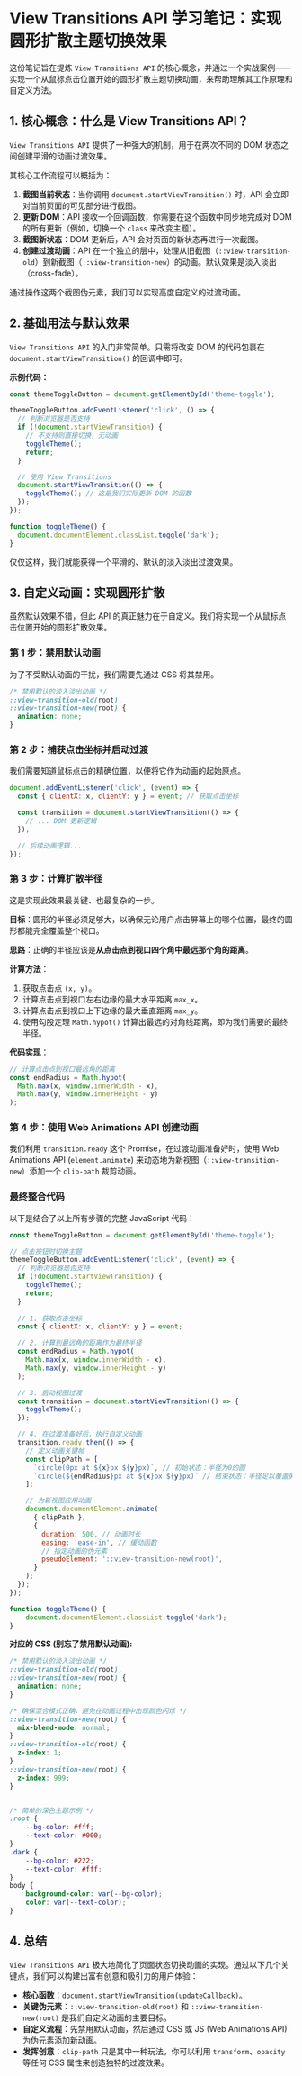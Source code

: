 # View Transitions API 学习笔记：实现圆形扩散主题切换效果

这份笔记旨在提炼 `View Transitions API` 的核心概念，并通过一个实战案例——实现一个从鼠标点击位置开始的圆形扩散主题切换动画，来帮助理解其工作原理和自定义方法。

## 1. 核心概念：什么是 View Transitions API？

`View Transitions API` 提供了一种强大的机制，用于在两次不同的 DOM 状态之间创建平滑的动画过渡效果。

其核心工作流程可以概括为：

1.  **截图当前状态**：当你调用 `document.startViewTransition()` 时，API 会立即对当前页面的可见部分进行截图。
2.  **更新 DOM**：API 接收一个回调函数，你需要在这个函数中同步地完成对 DOM 的所有更新（例如，切换一个 `class` 来改变主题）。
3.  **截图新状态**：DOM 更新后，API 会对页面的新状态再进行一次截图。
4.  **创建过渡动画**：API 在一个独立的层中，处理从旧截图（`::view-transition-old`）到新截图（`::view-transition-new`）的动画。默认效果是淡入淡出（cross-fade）。

通过操作这两个截图伪元素，我们可以实现高度自定义的过渡动画。

## 2. 基础用法与默认效果

`View Transitions API` 的入门非常简单。只需将改变 DOM 的代码包裹在 `document.startViewTransition()` 的回调中即可。

**示例代码：**

```javascript
const themeToggleButton = document.getElementById('theme-toggle');

themeToggleButton.addEventListener('click', () => {
  // 判断浏览器是否支持
  if (!document.startViewTransition) {
    // 不支持则直接切换，无动画
    toggleTheme();
    return;
  }

  // 使用 View Transitions
  document.startViewTransition(() => {
    toggleTheme(); // 这是我们实际更新 DOM 的函数
  });
});

function toggleTheme() {
  document.documentElement.classList.toggle('dark');
}
```

仅仅这样，我们就能获得一个平滑的、默认的淡入淡出过渡效果。

## 3. 自定义动画：实现圆形扩散

虽然默认效果不错，但此 API 的真正魅力在于自定义。我们将实现一个从鼠标点击位置开始的圆形扩散效果。

### 第 1 步：禁用默认动画

为了不受默认动画的干扰，我们需要先通过 CSS 将其禁用。

```css
/* 禁用默认的淡入淡出动画 */
::view-transition-old(root),
::view-transition-new(root) {
  animation: none;
}
```

### 第 2 步：捕获点击坐标并启动过渡

我们需要知道鼠标点击的精确位置，以便将它作为动画的起始原点。

```javascript
document.addEventListener('click', (event) => {
  const { clientX: x, clientY: y } = event; // 获取点击坐标

  const transition = document.startViewTransition(() => {
    // ... DOM 更新逻辑
  });

  // 后续动画逻辑...
});
```

### 第 3 步：计算扩散半径

这是实现此效果最关键、也最复杂的一步。

**目标**：圆形的半径必须足够大，以确保无论用户点击屏幕上的哪个位置，最终的圆形都能完全覆盖整个视口。

**思路**：正确的半径应该是**从点击点到视口四个角中最远那个角的距离**。



**计算方法**：

1.  获取点击点 `(x, y)`。
2.  计算点击点到视口左右边缘的最大水平距离 `max_x`。
3.  计算点击点到视口上下边缘的最大垂直距离 `max_y`。
4.  使用勾股定理 `Math.hypot()` 计算出最远的对角线距离，即为我们需要的最终半径。

**代码实现**：

```javascript
// 计算点击点到视口最远角的距离
const endRadius = Math.hypot(
  Math.max(x, window.innerWidth - x),
  Math.max(y, window.innerHeight - y)
);
```

### 第 4 步：使用 Web Animations API 创建动画

我们利用 `transition.ready` 这个 Promise，在过渡动画准备好时，使用 Web Animations API (`element.animate`) 来动态地为新视图（`::view-transition-new`）添加一个 `clip-path` 裁剪动画。

### 最终整合代码

以下是结合了以上所有步骤的完整 JavaScript 代码：

```javascript
const themeToggleButton = document.getElementById('theme-toggle');

// 点击按钮时切换主题
themeToggleButton.addEventListener('click', (event) => {
  // 判断浏览器是否支持
  if (!document.startViewTransition) {
    toggleTheme();
    return;
  }
  
  // 1. 获取点击坐标
  const { clientX: x, clientY: y } = event;

  // 2. 计算到最远角的距离作为最终半径
  const endRadius = Math.hypot(
    Math.max(x, window.innerWidth - x),
    Math.max(y, window.innerHeight - y)
  );

  // 3. 启动视图过渡
  const transition = document.startViewTransition(() => {
    toggleTheme();
  });

  // 4. 在过渡准备好后，执行自定义动画
  transition.ready.then(() => {
    // 定义动画关键帧
    const clipPath = [
      `circle(0px at ${x}px ${y}px)`, // 初始状态：半径为0的圆
      `circle(${endRadius}px at ${x}px ${y}px)` // 结束状态：半径足以覆盖屏幕的圆
    ];

    // 为新视图应用动画
    document.documentElement.animate(
      { clipPath },
      {
        duration: 500, // 动画时长
        easing: 'ease-in', // 缓动函数
        // 指定动画的伪元素
        pseudoElement: '::view-transition-new(root)',
      }
    );
  });
});

function toggleTheme() {
    document.documentElement.classList.toggle('dark');
}
```

**对应的 CSS (别忘了禁用默认动画):**

```css
/* 禁用默认的淡入淡出动画 */
::view-transition-old(root),
::view-transition-new(root) {
  animation: none;
}

/* 确保混合模式正确，避免在动画过程中出现颜色闪烁 */
::view-transition-new(root) {
  mix-blend-mode: normal;
}
::view-transition-old(root) {
  z-index: 1;
}
::view-transition-new(root) {
  z-index: 999;
}


/* 简单的深色主题示例 */
:root {
    --bg-color: #fff;
    --text-color: #000;
}
.dark {
    --bg-color: #222;
    --text-color: #fff;
}
body {
    background-color: var(--bg-color);
    color: var(--text-color);
}
```

## 4. 总结

`View Transitions API` 极大地简化了页面状态切换动画的实现。通过以下几个关键点，我们可以构建出富有创意和吸引力的用户体验：

-   **核心函数**：`document.startViewTransition(updateCallback)`。
-   **关键伪元素**：`::view-transition-old(root)` 和 `::view-transition-new(root)` 是我们自定义动画的主要目标。
-   **自定义流程**：先禁用默认动画，然后通过 CSS 或 JS (Web Animations API) 为伪元素添加新动画。
-   **发挥创意**：`clip-path` 只是其中一种玩法，你可以利用 `transform`、`opacity` 等任何 CSS 属性来创造独特的过渡效果。